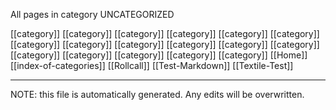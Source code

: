 All pages in category UNCATEGORIZED

[[category]] [[category]] [[category]] [[category]] [[category]] [[category]] [[category]] [[category]] [[category]] [[category]] [[category]] [[category]] [[category]] [[category]] [[category]] [[category]] [[category]] [[Home]] [[index-of-categories]] [[Rollcall]] [[Test-Markdown]] [[Textile-Test]] 

*****
NOTE: this file is automatically generated. Any edits will be overwritten.
